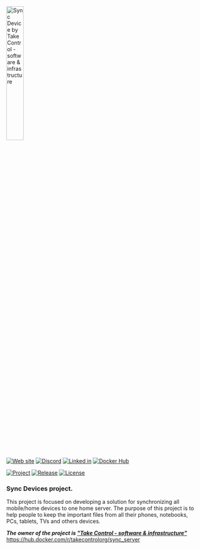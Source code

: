 <img src="https://takecontrolsoft.eu/assets/img/takecontrolsoft-logo-green.png" alt="Sync Device by Take Control - software & infrastructure" width="30%">

[![Web site](https://img.shields.io/badge/Web_site-takecontrolsoft.eu-pink)](https://takecontrolsoft.eu/)
[![Discord](https://img.shields.io/badge/Discord-Chat-lightgrey?style=flat&logo=discord)](https://discord.gg/GyxGznbC)
[![Linked in](https://img.shields.io/badge/Linked_In-takecontrolsoft-blue?style=flat&logo=linkedin)](https://www.linkedin.com/company/take-control-si/)
[![Docker Hub](https://img.shields.io/badge/Docker_Hub-takecontrolorg-blue?style=flat&logo=docker)](https://hub.docker.com/r/takecontrolorg/sync_server)

[![Project](https://img.shields.io/badge/Project-Sync_Device-darkred?style=flat&logo=github)](https://github.com/orgs/takecontrolsoft/projects/1)
[![Release](https://img.shields.io/github/v/release/takecontrolsoft/sync_server.svg?style=flat&logo=github)](https://github.com/takecontrolsoft/sync_server/releases/latest)
[![License](https://img.shields.io/badge/License-Apache-purple)](https://www.apache.org/licenses/LICENSE-2.0)

### Sync Devices project.
This project is focused on developing a solution for synchronizing all mobile/home devices to one home server.
The purpose of this project is to help people to keep the important files from all their phones, notebooks, PCs, tablets, TVs and others devices.

**_The owner of the project is **["Take Control - software & infrastructure"](https://takecontrolsoft.eu/)**_**
https://hub.docker.com/r/takecontrolorg/sync_server
